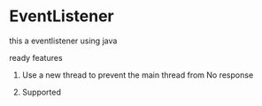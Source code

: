 # EventListener
this a eventlistener using java

ready features

1. Use a new thread to prevent the main thread from No response

2. Supported 
